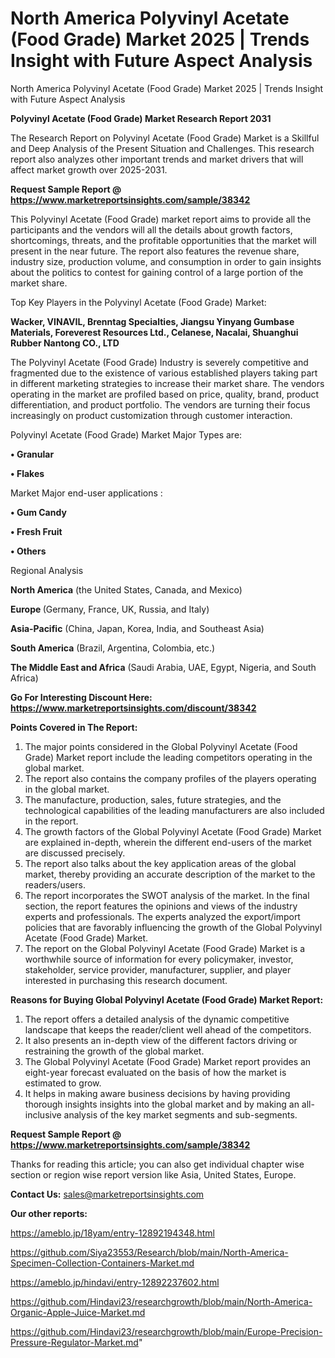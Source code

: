 # North America Polyvinyl Acetate (Food Grade) Market 2025 | Trends Insight with Future Aspect Analysis
North America Polyvinyl Acetate (Food Grade) Market 2025 | Trends Insight with Future Aspect Analysis

<strong>Polyvinyl Acetate (Food Grade) Market Research Report 2031</strong>

The Research Report on Polyvinyl Acetate (Food Grade) Market is a Skillful and Deep Analysis of the Present Situation and Challenges. This research report also analyzes other important trends and market drivers that will affect market growth over 2025-2031.

<strong>Request Sample Report @ <a href=https://www.marketreportsinsights.com/sample/38342>https://www.marketreportsinsights.com/sample/38342</a></strong>

This Polyvinyl Acetate (Food Grade) market report aims to provide all the participants and the vendors will all the details about growth factors, shortcomings, threats, and the profitable opportunities that the market will present in the near future. The report also features the revenue share, industry size, production volume, and consumption in order to gain insights about the politics to contest for gaining control of a large portion of the market share.

Top Key Players in the Polyvinyl Acetate (Food Grade) Market:

<strong>Wacker, VINAVIL, Brenntag Specialties, Jiangsu Yinyang Gumbase Materials, Foreverest Resources Ltd., Celanese, Nacalai, Shuanghui Rubber Nantong CO., LTD</strong>

The Polyvinyl Acetate (Food Grade) Industry is severely competitive and fragmented due to the existence of various established players taking part in different marketing strategies to increase their market share. The vendors operating in the market are profiled based on price, quality, brand, product differentiation, and product portfolio. The vendors are turning their focus increasingly on product customization through customer interaction.

Polyvinyl Acetate (Food Grade) Market Major Types are:

<strong>•  Granular

•  Flakes</strong>

Market Major end-user applications :

<strong>•  Gum Candy

•  Fresh Fruit

•  Others</strong>

Regional Analysis

</u><strong><b>North America</b></strong> (the United States, Canada, and Mexico)

<strong><b>Europe </b></strong>(Germany, France, UK, Russia, and Italy)

<strong><b>Asia-Pacific</b></strong> (China, Japan, Korea, India, and Southeast Asia)

<strong><b>South America</b></strong> (Brazil, Argentina, Colombia, etc.)

<strong><b>The Middle East and Africa</b></strong> (Saudi Arabia, UAE, Egypt, Nigeria, and South Africa)

<strong>Go For Interesting Discount Here: <a href=https://www.marketreportsinsights.com/discount/38342>https://www.marketreportsinsights.com/discount/38342</a></strong>

<strong>Points Covered in The Report:</strong>
<ol>
  <li>The major points considered in the Global Polyvinyl Acetate (Food Grade) Market report include the leading competitors operating in the global market.</li>
  <li>The report also contains the company profiles of the players operating in the global market.</li>
  <li>The manufacture, production, sales, future strategies, and the technological capabilities of the leading manufacturers are also included in the report.</li>
  <li>The growth factors of the Global Polyvinyl Acetate (Food Grade) Market are explained in-depth, wherein the different end-users of the market are discussed precisely.</li>
  <li>The report also talks about the key application areas of the global market, thereby providing an accurate description of the market to the readers/users.</li>
  <li>The report incorporates the SWOT analysis of the market. In the final section, the report features the opinions and views of the industry experts and professionals. The experts analyzed the export/import policies that are favorably influencing the growth of the Global Polyvinyl Acetate (Food Grade) Market.</li>
  <li>The report on the Global Polyvinyl Acetate (Food Grade) Market is a worthwhile source of information for every policymaker, investor, stakeholder, service provider, manufacturer, supplier, and player interested in purchasing this research document.</li>
</ol>
<strong>Reasons for Buying Global Polyvinyl Acetate (Food Grade) Market Report:</strong>

<ol>
  <li>The report offers a detailed analysis of the dynamic competitive landscape that keeps the reader/client well ahead of the competitors.</li>
  <li>It also presents an in-depth view of the different factors driving or restraining the growth of the global market.</li>
  <li>The Global Polyvinyl Acetate (Food Grade) Market report provides an eight-year forecast evaluated on the basis of how the market is estimated to grow.</li>
  <li>It helps in making aware business decisions by having providing thorough insights insights into the global market and by making an all-inclusive analysis of the key market segments and sub-segments.</li>
</ol>
<strong>Request Sample Report @ <a href=https://www.marketreportsinsights.com/sample/38342>https://www.marketreportsinsights.com/sample/38342</a></strong>


Thanks for reading this article; you can also get individual chapter wise section or region wise report version like Asia, United States, Europe.

<strong>Contact Us:</strong>
sales@marketreportsinsights.com

<strong>Our other reports:</strong>

<a href=https://ameblo.jp/18yam/entry-12892194348.html>https://ameblo.jp/18yam/entry-12892194348.html</a>

<a href=https://github.com/Siya23553/Research/blob/main/North-America-Specimen-Collection-Containers-Market.md>https://github.com/Siya23553/Research/blob/main/North-America-Specimen-Collection-Containers-Market.md</a>

<a href=https://ameblo.jp/hindavi/entry-12892237602.html>https://ameblo.jp/hindavi/entry-12892237602.html</a>

<a href=https://github.com/Hindavi23/researchgrowth/blob/main/North-America-Organic-Apple-Juice-Market.md>https://github.com/Hindavi23/researchgrowth/blob/main/North-America-Organic-Apple-Juice-Market.md</a>

<a href=https://github.com/Hindavi23/researchgrowth/blob/main/Europe-Precision-Pressure-Regulator-Market.md>https://github.com/Hindavi23/researchgrowth/blob/main/Europe-Precision-Pressure-Regulator-Market.md</a>"
